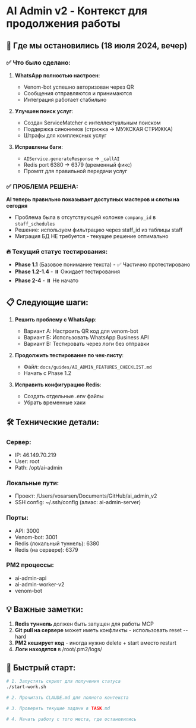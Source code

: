 # AI Admin v2 - Контекст для продолжения работы

## 🎯 Где мы остановились (18 июля 2024, вечер)

### ✅ Что было сделано:
1. **WhatsApp полностью настроен**:
   - Venom-bot успешно авторизован через QR
   - Сообщения отправляются и принимаются
   - Интеграция работает стабильно

2. **Улучшен поиск услуг**:
   - Создан ServiceMatcher с интеллектуальным поиском
   - Поддержка синонимов (стрижка → МУЖСКАЯ СТРИЖКА)
   - Штрафы для комплексных услуг

3. **Исправлены баги**:
   - `AIService.generateResponse` → `_callAI` 
   - Redis port 6380 → 6379 (временный фикс)
   - Промпт для правильной передачи услуг

### ✅ ПРОБЛЕМА РЕШЕНА:
**AI теперь правильно показывает доступных мастеров и слоты на сегодня**
- Проблема была в отсутствующей колонке `company_id` в `staff_schedules`
- Решение: используем фильтрацию через staff_id из таблицы staff
- Миграция БД НЕ требуется - текущее решение оптимально

### 🔥 Текущий статус тестирования:
- **Phase 1.1** (Базовое понимание текста) - ✅ Частично протестировано
- **Phase 1.2-1.4** - ⏸️ Ожидает тестирования
- **Phase 2-4** - ⏸️ Не начато

## 📋 Следующие шаги:

1. **Решить проблему с WhatsApp**:
   - Вариант А: Настроить QR код для venom-bot
   - Вариант Б: Использовать WhatsApp Business API
   - Вариант В: Тестировать через логи без отправки

2. **Продолжить тестирование по чек-листу**:
   - Файл: `docs/guides/AI_ADMIN_FEATURES_CHECKLIST.md`
   - Начать с Phase 1.2

3. **Исправить конфигурацию Redis**:
   - Создать отдельные .env файлы
   - Убрать временные хаки

## 🛠️ Технические детали:

### Сервер:
- IP: 46.149.70.219
- User: root
- Path: /opt/ai-admin

### Локальные пути:
- Проект: /Users/vosarsen/Documents/GitHub/ai_admin_v2
- SSH config: ~/.ssh/config (алиас: ai-admin-server)

### Порты:
- API: 3000
- Venom-bot: 3001
- Redis (локальный туннель): 6380
- Redis (на сервере): 6379

### PM2 процессы:
- ai-admin-api
- ai-admin-worker-v2
- venom-bot

## 💡 Важные заметки:

1. **Redis туннель** должен быть запущен для работы MCP
2. **Git pull на сервере** может иметь конфликты - использовать reset --hard
3. **PM2 кеширует код** - иногда нужно delete + start вместо restart
4. **Логи находятся** в /root/.pm2/logs/

## 🚀 Быстрый старт:

```bash
# 1. Запустить скрипт для получения статуса
./start-work.sh

# 2. Прочитать CLAUDE.md для полного контекста

# 3. Проверить текущие задачи в TASK.md

# 4. Начать работу с того места, где остановились
```